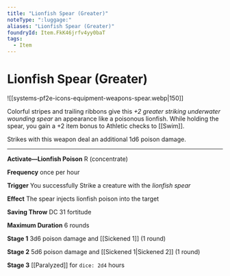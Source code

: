 ```yaml
---
title: "Lionfish Spear (Greater)"
noteType: ":luggage:"
aliases: "Lionfish Spear (Greater)"
foundryId: Item.FkK46jrfv4yy0baT
tags:
  - Item
---
```


# Lionfish Spear (Greater)
![[systems-pf2e-icons-equipment-weapons-spear.webp|150]]

Colorful stripes and trailing ribbons give this _+2 greater striking underwater wounding spear_ an appearance like a poisonous lionfish. While holding the spear, you gain a +2 item bonus to Athletic checks to [[Swim]].

Strikes with this weapon deal an additional 1d6 poison damage.

* * *

**Activate—Lionfish Poison** R (concentrate)

**Frequency** once per hour

**Trigger** You successfully Strike a creature with the _lionfish spear_

**Effect** The spear injects lionfish poison into the target

**Saving Throw** DC 31 fortitude

**Maximum Duration** 6 rounds

**Stage 1** 3d6 poison damage and [[Sickened 1]] (1 round)

**Stage 2** 5d6 poison damage and [[Sickened 1|Sickened 2]] (1 round)

**Stage 3** [[Paralyzed]] for `dice: 2d4` hours
